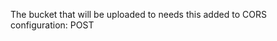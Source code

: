 The bucket that will be uploaded to needs this added to CORS configuration:
<AllowedMethod>POST</AllowedMethod>

